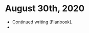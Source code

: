 # August 30th, 2020
- Continued writing [[Flanbook]].
- 

[//begin]: # "Autogenerated link references for markdown compatibility"
[Flanbook]: ../flanbook.md "Flanbook"
[//end]: # "Autogenerated link references"